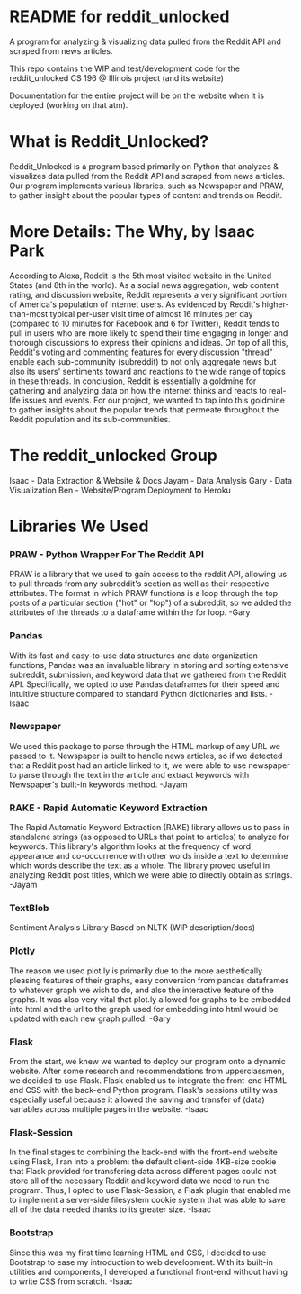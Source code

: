 # README for reddit_unlocked
A program for analyzing & visualizing data pulled from the Reddit API and scraped from news articles.

This repo contains the WIP and test/development code for the reddit_unlocked CS 196 @ Illinois project (and its website)

Documentation for the entire project will be on the website when it is deployed (working on that atm).


# What is Reddit_Unlocked?

Reddit_Unlocked is a program based primarily on Python that analyzes & visualizes data pulled from the Reddit API and scraped from news articles. Our program implements various libraries, such as Newspaper and PRAW, to gather insight about the popular types of content and trends on Reddit.


# More Details: The Why, by Isaac Park

According to Alexa, Reddit is the 5th most visited website in the United States (and 8th in the world). As a social news aggregation, web content rating, and discussion website, Reddit represents a very significant portion of America's population of internet users. As evidenced by Reddit's higher-than-most typical per-user visit time of almost 16 minutes per day (compared to 10 minutes for Facebook and 6 for Twitter), Reddit tends to pull in users who are more likely to spend their time engaging in longer and thorough discussions to express their opinions and ideas. On top of all this, Reddit's voting and commenting features for every discussion "thread" enable each sub-community (subreddit) to not only aggregate news but also its users' sentiments toward and reactions to the wide range of topics in these threads. In conclusion, Reddit is essentially a goldmine for gathering and analyzing data on how the internet thinks and reacts to real-life issues and events. For our project, we wanted to tap into this goldmine to gather insights about the popular trends that permeate throughout the Reddit population and its sub-communities.


# The reddit_unlocked Group

Isaac - Data Extraction & Website & Docs
Jayam - Data Analysis
Gary - Data Visualization
Ben - Website/Program Deployment to Heroku


# Libraries We Used

### PRAW - Python Wrapper For The Reddit API
PRAW is a library that we used to gain access to the reddit API, allowing us to pull threads from any subreddit's section as well as their respective attributes. The format in which PRAW functions is a loop through the top posts of a particular section ("hot" or "top") of a subreddit, so we added the attributes of the threads to a dataframe within the for loop. -Gary

### Pandas 
With its fast and easy-to-use data structures and data organization functions, Pandas was an invaluable library in storing and sorting extensive subreddit, submission, and keyword data that we gathered from the Reddit API. Specifically, we opted to use Pandas dataframes for their speed and intuitive structure compared to standard Python dictionaries and lists. -Isaac

### Newspaper 
We used this package to parse through the HTML markup of any URL we passed to it. Newspaper is built to handle news articles, so if we detected that a Reddit post had an article linked to it, we were able to use newspaper to parse through the text in the article and extract keywords with Newspaper's built-in keywords method. -Jayam

### RAKE - Rapid Automatic Keyword Extraction
The Rapid Automatic Keyword Extraction (RAKE) library allows us to pass in standalone strings (as opposed to URLs that point to articles) to analyze for keywords. This library's algorithm looks at the frequency of word appearance and co-occurrence with other words inside a text to determine which words describe the text as a whole. The library proved useful in analyzing Reddit post titles, which we were able to directly obtain as strings. -Jayam

### TextBlob
Sentiment Analysis Library Based on NLTK (WIP description/docs)

### Plotly
The reason we used plot.ly is primarily due to the more aesthetically pleasing features of their graphs, easy conversion from pandas dataframes to whatever graph we wish to do, and also the interactive feature of the graphs. It was also very vital that plot.ly allowed for graphs to be embedded into html and the url to the graph used for embedding into html would be updated with each new graph pulled. -Gary

### Flask
From the start, we knew we wanted to deploy our program onto a dynamic website. After some research and recommendations from upperclassmen, we decided to use Flask. Flask enabled us to integrate the front-end HTML and CSS with the back-end Python program. Flask's sessions utility was especially useful because it allowed the saving and transfer of (data) variables across multiple pages in the website. -Isaac

### Flask-Session
In the final stages to combining the back-end with the front-end website using Flask, I ran into a problem: the default client-side 4KB-size cookie that Flask provided for transfering data across different pages could not store all of the necessary Reddit and keyword data we need to run the program. Thus, I opted to use Flask-Session, a Flask plugin that enabled me to implement a server-side filesystem cookie system that was able to save all of the data needed thanks to its greater size. -Isaac

### Bootstrap
Since this was my first time learning HTML and CSS, I decided to use Bootstrap to ease my introduction to web development. With its built-in utilities and components, I developed a functional front-end without having to write CSS from scratch. -Isaac
